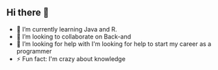 ## Hi there 👋

- 🌱 I’m currently learning Java and R.
- 👯 I’m looking to collaborate on Back-and
- 🤔 I’m looking for help with I'm looking for help to start my career as a programmer
- ⚡ Fun fact: I'm crazy about knowledge
